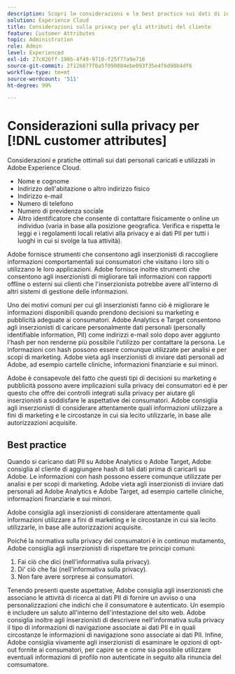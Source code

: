 ```yaml
---
description: Scopri le considerazioni e le best practice sui dati di identificazione personale (PII) caricati e utilizzati in Experience Cloud.
solution: Experience Cloud
title: Considerazioni sulla privacy per gli attributi del cliente
feature: Customer Attributes
topic: Administration
role: Admin
level: Experienced
exl-id: 27c026ff-198b-4f49-9718-f25f77a9e716
source-git-commit: 2f126877f6a5f090884ebe093f35e4f6d90b4df6
workflow-type: tm+mt
source-wordcount: '511'
ht-degree: 99%

---
```


# Considerazioni sulla privacy per [!DNL customer attributes]

Considerazioni e pratiche ottimali sui dati personali caricati e utilizzati in Adobe Experience Cloud.

* Nome e cognome
* Indirizzo dell&#39;abitazione o altro indirizzo fisico
* Indirizzo e-mail
* Numero di telefono
* Numero di previdenza sociale
* Altro identificatore che consente di contattare fisicamente o online un individuo (varia in base alla posizione geografica. Verifica e rispetta le leggi e i regolamenti locali relativi alla privacy e ai dati PII per tutti i luoghi in cui si svolge la tua attività).

Adobe fornisce strumenti che consentono agli inserzionisti di raccogliere informazioni comportamentali sui consumatori che visitano i loro siti o utilizzano le loro applicazioni. Adobe fornisce inoltre strumenti che consentono agli inserzionisti di migliorare tali informazioni con rapporti offline o esterni sui clienti che l&#39;inserzionista potrebbe avere all&#39;interno di altri sistemi di gestione delle informazioni.

Uno dei motivi comuni per cui gli inserzionisti fanno ciò è migliorare le informazioni disponibili quando prendono decisioni su marketing e pubblicità adeguate ai consumatori. Adobe Analytics e Target consentono agli inserzionisti di caricare personalmente dati personali (personally identifiable information, PII) come indirizzi e-mail solo dopo aver aggiunto l&#39;hash per non renderne più possibile l&#39;utilizzo per contattare la persona. Le informazioni con hash possono essere comunque utilizzate per analisi e per scopi di marketing. Adobe vieta agli inserzionisti di inviare dati personali ad Adobe, ad esempio cartelle cliniche, informazioni finanziarie e sui minori.

Adobe è consapevole del fatto che questi tipi di decisioni su marketing e pubblicità possono avere implicazioni sulla privacy dei consumatori ed è per questo che offre dei controlli integrati sulla privacy per aiutare gli inserzionisti a soddisfare le aspettative dei consumatori. Adobe consiglia agli inserzionisti di considerare attentamente quali informazioni utilizzare a fini di marketing e le circostanze in cui sia lecito utilizzarle, in base alle autorizzazioni acquisite.

## Best practice

Quando si caricano dati PII su Adobe Analytics o Adobe Target, Adobe consiglia al cliente di aggiungere hash di tali dati prima di caricarli su Adobe. Le informazioni con hash possono essere comunque utilizzate per analisi e per scopi di marketing. Adobe vieta agli inserzionisti di inviare dati personali ad Adobe Analytics e Adobe Target, ad esempio cartelle cliniche, informazioni finanziarie e sui minori.

Adobe consiglia agli inserzionisti di considerare attentamente quali informazioni utilizzare a fini di marketing e le circostanze in cui sia lecito utilizzarle, in base alle autorizzazioni acquisite.

Poiché la normativa sulla privacy dei consumatori è in continuo mutamento, Adobe consiglia agli inserzionisti di rispettare tre principi comuni:

1. Fai ciò che dici (nell&#39;informativa sulla privacy).
1. Di&#39; ciò che fai (nell&#39;informativa sulla privacy).
1. Non fare avere sorprese ai consumatori.

Tenendo presenti queste aspettative, Adobe consiglia agli inserzionisti che associano le attività di ricerca ai dati PII di fornire un avviso o una personalizzazioni che indichi che il consumatore è autenticato. Un esempio è includere un saluto all&#39;interno dell&#39;intestazione del sito web. Adobe consiglia inoltre agli inserzionisti di descrivere nell&#39;informativa sulla privacy il tipo di informazioni di navigazione associate ai dati PII e in quali circostanze le informazioni di navigazione sono associate ai dati PII. Infine, Adobe consiglia vivamente agli inserzionisti di esaminare le opzioni di opt-out fornite ai consumatori, per capire se e come sia possibile utilizzare eventuali informazioni di profilo non autenticate in seguito alla rinuncia del comsumatore.
